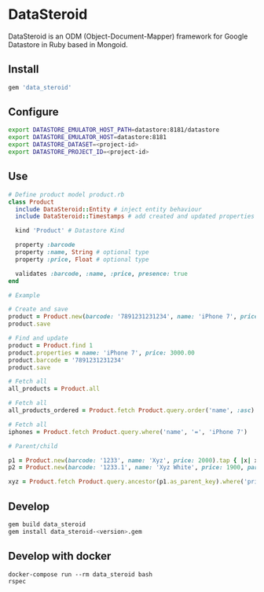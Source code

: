 # DataSteroid

DataSteroid is an ODM (Object-Document-Mapper) framework for Google Datastore in Ruby based in Mongoid.

Install
-------
```ruby
gem 'data_steroid'
```

Configure
---------
```sh
export DATASTORE_EMULATOR_HOST_PATH=datastore:8181/datastore
export DATASTORE_EMULATOR_HOST=datastore:8181
export DATASTORE_DATASET=<project-id>
export DATASTORE_PROJECT_ID=<project-id>
```

Use
-------
```ruby
# Define product model product.rb
class Product
  include DataSteroid::Entity # inject entity behaviour
  include DataSteroid::Timestamps # add created and updated properties

  kind 'Product' # Datastore Kind

  property :barcode
  property :name, String # optional type
  property :price, Float # optional type

  validates :barcode, :name, :price, presence: true
end

# Example

# Create and save
product = Product.new(barcode: '7891231231234', name: 'iPhone 7', price: 3000.00)
product.save

# Find and update
product = Product.find 1
product.properties = name: 'iPhone 7', price: 3000.00
product.barcode = '7891231231234'
product.save

# Fetch all
all_products = Product.all

# Fetch all
all_products_ordered = Product.fetch Product.query.order('name', :asc)

# Fetch all
iphones = Product.fetch Product.query.where('name', '=', 'iPhone 7')

# Parent/child

p1 = Product.new(barcode: '1233', name: 'Xyz', price: 2000).tap { |x| x.save }
p2 = Product.new(barcode: '1233.1', name: 'Xyz White', price: 1900, parent: p1).tap { |x| x.save }

xyz = Product.fetch Product.query.ancestor(p1.as_parent_key).where('price', '>', '1800')

```

Develop
-------

```sh
gem build data_steroid
gem install data_steroid-<version>.gem
```

Develop with docker
-------------------
```
docker-compose run --rm data_steroid bash
rspec
```
